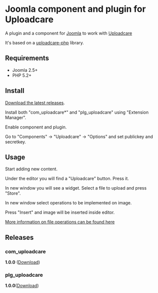 # Joomla component and plugin for Uploadcare

A plugin and a component for [Joomla][5] to work with [Uploadcare][1]

It's based on a [uploadcare-php][4] library.

## Requirements

- Joomla 2.5+
- PHP 5.2+

## Install 

[Download the latest releases][3]. 

Install both "com_uploadcare*" and "plg_uploadcare" using "Extension Manager".

Enable component and plugin.

Go to "Components" -> "Uploadcare" -> "Options" and set publickey and secretkey.

## Usage

Start adding new content.

Under the editor you will find a "Uploadcare" button. Press it.

In new window you will see a widget. Select a file to upload and press "Store".

In new window select operations to be implemented on image.

Press "Insert" and image will be inserted inside editor.

[More information on file operations can be found here][2]

## Releases

### com_uploadcare

**1.0.0** ([Download](https://ucarecdn.com/c90ebb89-7e4f-44ce-9af5-decf116c35c5/com_uploadcare.zip))

### plg_uploadcare

**1.0.0**([Download](https://ucarecdn.com/c69c82dd-a982-438b-944f-c89287e5e1e8/plg_uploadcare.zip))

[1]: https://uploadcare.com/
[2]: https://uploadcare.com/documentation/reference/basic/cdn.html
[3]: https://github.com/uploadcare/uploadcare-joomla#releases
[4]: https://github.com/uploadcare/uploadcare-php
[5]: http://joomla.org/